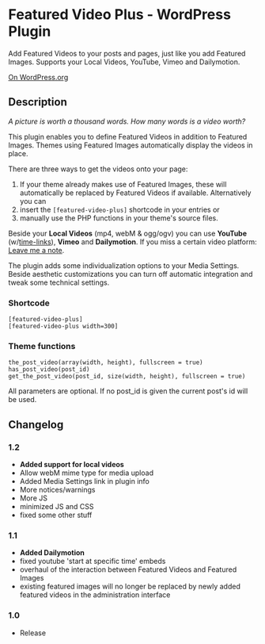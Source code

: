 # Featured Video Plus - WordPress Plugin #
Add Featured Videos to your posts and pages, just like you add Featured Images. Supports your Local Videos, YouTube, Vimeo and Dailymotion.

[On WordPress.org](http://wordpress.org/extend/plugins/featured-video-plus/)

## Description ##
*A picture is worth a thousand words. How many words is a video worth?*

This plugin enables you to define Featured Videos in addition to Featured Images. Themes using Featured Images automatically display the videos in place.

There are three ways to get the videos onto your page:
1. If your theme already makes use of Featured Images, these will automatically be replaced by Featured Videos if available. Alternatively you can
2. insert the `[featured-video-plus]` shortcode in your entries or
3. manually use the PHP functions in your theme's source files.

Beside your __Local Videos__ (mp4, webM & ogg/ogv) you can use __YouTube__ (w/[time-links](http://support.google.com/youtube/bin/answer.py?hl=en&answer=116618 "Link to a specific time in a video")), __Vimeo__ and __Dailymotion__. If you miss a certain video platform: [Leave me a note](http://wordpress.org/support/plugin/featured-video-plus).

The plugin adds some individualization options to your Media Settings. Beside aesthetic customizations you can turn off automatic integration and tweak some technical settings.

### Shortcode ###

	[featured-video-plus]
	[featured-video-plus width=300]


### Theme functions ###

    the_post_video(array(width, height), fullscreen = true)
    has_post_video(post_id)
    get_the_post_video(post_id, size(width, height), fullscreen = true)

All parameters are optional. If no post_id is given the current post's id will be used.

## Changelog ##
### 1.2 ###
* __Added support for local videos__
* Allow webM mime type for media upload
* Added Media Settings link in plugin info
* More notices/warnings
* More JS
* minimized JS and CSS
* fixed some other stuff

### 1.1 ###
* __Added Dailymotion__
* fixed youtube 'start at specific time' embeds
* overhaul of the interaction between Featured Videos and Featured Images
* existing featured images will no longer be replaced by newly added featured videos in the administration interface

### 1.0 ###
* Release
